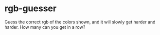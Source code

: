 # rgb-guesser
Guess the correct rgb of the colors shown, and it will slowly get harder and harder. How many can you get in a row?
